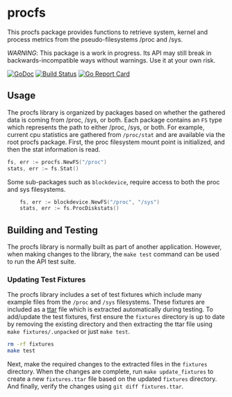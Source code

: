 # procfs

This procfs package provides functions to retrieve system, kernel and process
metrics from the pseudo-filesystems /proc and /sys.

*WARNING*: This package is a work in progress. Its API may still break in
backwards-incompatible ways without warnings. Use it at your own risk.

[![GoDoc](https://godoc.org/github.com/Schneizelw/mtggokit/metrics/metricslog/procfs?status.png)](https://godoc.org/github.com/Schneizelw/mtggokit/metrics/metricslog/procfs)
[![Build Status](https://travis-ci.org/metricslog/procfs.svg?branch=master)](https://travis-ci.org/metricslog/procfs)
[![Go Report Card](https://goreportcard.com/badge/github.com/Schneizelw/mtggokit/metrics/metricslog/procfs)](https://goreportcard.com/report/github.com/Schneizelw/mtggokit/metrics/metricslog/procfs)

## Usage

The procfs library is organized by packages based on whether the gathered data is coming from
/proc, /sys, or both.  Each package contains an `FS` type which represents the path to either /proc, /sys, or both.  For example, current cpu statistics are gathered from
`/proc/stat` and are available via the root procfs package.  First, the proc filesystem mount
point is initialized, and then the stat information is read.

```go
fs, err := procfs.NewFS("/proc")
stats, err := fs.Stat()
```

Some sub-packages such as `blockdevice`, require access to both the proc and sys filesystems.

```go
    fs, err := blockdevice.NewFS("/proc", "/sys")
    stats, err := fs.ProcDiskstats()
```

## Building and Testing

The procfs library is normally built as part of another application.  However, when making
changes to the library, the `make test` command can be used to run the API test suite.

### Updating Test Fixtures

The procfs library includes a set of test fixtures which include many example files from
the `/proc` and `/sys` filesystems.  These fixtures are included as a [ttar](https://github.com/ideaship/ttar) file
which is extracted automatically during testing.  To add/update the test fixtures, first
ensure the `fixtures` directory is up to date by removing the existing directory and then
extracting the ttar file using `make fixtures/.unpacked` or just `make test`.

```bash
rm -rf fixtures
make test
```

Next, make the required changes to the extracted files in the `fixtures` directory.  When
the changes are complete, run `make update_fixtures` to create a new `fixtures.ttar` file
based on the updated `fixtures` directory.  And finally, verify the changes using
`git diff fixtures.ttar`.
